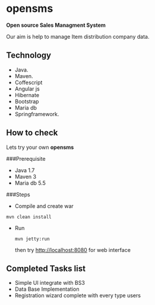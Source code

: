 opensms
==============

**Open source Sales Managment System**


 Our aim is help to manage Item distribution company data.


Technology
----------

  * Java.
  * Maven.
  * Coffescript
  * Angular js
  * Hibernate
  * Bootstrap
  * Maria db
  * Springframework.

How to check 
------------------
 
 Lets try your own **opensms**
 
###Prerequisite
 
  * Java 1.7
  * Maven 3
  * Maria db 5.5


  
  
###Steps

  * Compile and create war            
  ```
  mvn clean install 
  ```

  * Run 

      ```
      mvn jetty:run 
      ```
    then try [http://localhost:8080](http://localhost:8080)  for web interface
    
    
Completed Tasks list
----------------------------

  * Simple UI integrate with BS3
  * Data Base Implementation 
  * Registration wizard complete with every type users
 



